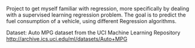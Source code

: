 Project to get myself familiar with regression, more specifically by dealing with a supervised learning regression problem. The goal is to predict the fuel consumption of a vehicle, using different Regression algorithms.

Dataset: Auto MPG dataset from the UCI Machine Learning Repository
http://archive.ics.uci.edu/ml/datasets/Auto+MPG
